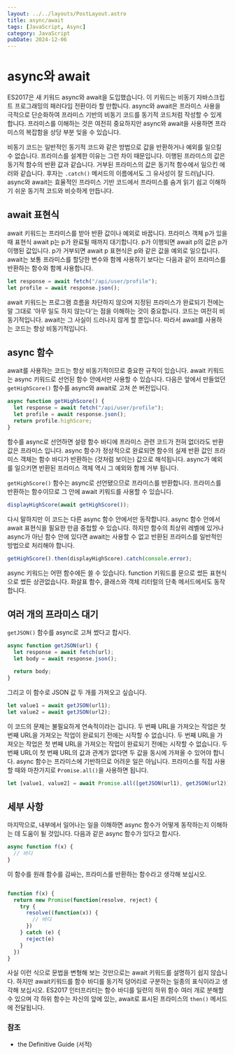 ```yaml
---
layout: ../../layouts/PostLayout.astro
title: async/await
tags: [JavaScript, Async]
category: JavaScript
pubDate: 2024-12-06
---
```


# async와 await

ES2017은 새 키워드 async와 await을 도입했습니다. 이 키워드는 비동기 자바스크립트 프로그래밍의 패러다임 전환이라 할 만합니다. async와 await은 프라미스 사용을 극적으로 단순화하여 프라미스 기반의 비동기 코드를 동기적 코드처럼 작성할 수 있게 합니다. 프라미스를 이해하는 것은 여전히 중요하지만 async와 await을 사용하면 프라미스의 복잡함을 상당 부분 잊을 수 있습니다.

비동기 코드는 일반적인 동기적 코드와 같은 방법으로 값을 반환하거나 예외를 일으킬 수 없습니다. 프라미스를 설계한 이유는 그런 차이 때문입니다. 이행된 프라미스의 값은 동기적 함수의 반환 값과 같습니다. 거부된 프라미스의 값은 동기적 함수에서 일으킨 에러와 같습니다. 후자는 `.catch()` 메서드의 이름에서도 그 유사성이 잘 드러납니다. async와 await는 효율적인 프라미스 기반 코드에서 프라미스를 숨겨 읽기 쉽고 이해하기 쉬운 동기적 코드와 비슷하게 만듭니다.

## await 표현식

await 키워드는 프라미스를 받아 반환 값이나 예외로 바꿉니다. 프라미스 객체 p가 있을 때 표현식 await p는 p가 완료될 때까지 대기합니다. p가 이행되면 await p의 값은 p가 이행된 값입니다. p가 거부되면 await p 표현식은 p와 같은 값을 예외로 일으킵니다. await는 보통 프라미스를 할당한 변수와 함께 사용하기 보다는 다음과 같이 프라미스를 반환하는 함수와 함께 사용합니다.

```javascript
let response = await fetch("/api/user/profile");
let profile = await response.json();
```

await 키워드는 프로그램 흐름을 차단하지 않으며 지정된 프라미스가 완료되기 전에는 말 그대로 '아무 일도 하지 않는다'는 점을 이해하는 것이 중요합니다. 코드는 여전히 비동기적입니다. await는 그 사실이 드러나지 않게 할 뿐입니다. 따라서 await를 사용하는 코드는 항상 비동기적입니다.

## async 함수

await를 사용하는 코드는 항상 비동기적이므로 중요한 규칙이 있습니다. await 키워드는 async 키워드로 선언된 함수 안에서만 사용할 수 있습니다. 다음은 앞에서 만들었던 `getHighScore()` 함수를 async와 await로 고쳐 쓴 버전입니다.

```javascript
async function getHighScore() {
  let response = await fetch("/api/user/profile");
  let profile = await response.json();
  return profile.highScore;
}
```

함수를 async로 선언하면 설령 함수 바디에 프라미스 관련 코드가 전혀 없더라도 반환 값은 프라미스 입니다. async 함수가 정상적으로 완료되면 함수의 실제 반환 값인 프라미스 객체는 함수 바디가 반환하는 (것처럼 보이는) 값으로 해석됩니다. async가 예외를 일으키면 반환된 프라미스 객체 역시 그 예외와 함께 거부 됩니다.

`getHighScore()` 함수는 async로 선언됐으므로 프라미스를 반환합니다. 프라미스를 반환하는 함수이므로 그 안에 await 키워드를 사용할 수 있습니다.

```javascript
displayHighScore(await getHighScore());
```

다시 말하지만 이 코드는 다른 async 함수 안에서만 동작합니다. async 함수 안에서 await 표현식을 필요한 만큼 중첩할 수 있습니다. 하지만 함수의 최상위 레벨에 있거나 async가 아닌 함수 안에 있다면 await는 사용할 수 없고 반환된 프라미스를 일반적인 방법으로 처리해야 합니다.

```javascript
getHighScore().then(displayHighScore).catch(console.error);
```

async 키워드는 어떤 함수에든 쓸 수 있습니다. function 키워드를 문으로 썼든 표현식으로 썼든 상관없습니다. 화살표 함수, 클래스와 객체 리터럴의 단축 메서드에서도 동작합니다.

## 여러 개의 프라미스 대기

`getJSON()` 함수를 async로 고쳐 썼다고 합시다.

```javascript
async function getJSON(url) {
  let response = await fetch(url);
  let body = await response.json();

  return body;
}
```

그리고 이 함수로 JSON 값 두 개를 가져오고 싶습니다.

```javascript
let value1 = await getJSON(url1);
let value2 = await getJSON(url2);
```

이 코드의 문제는 불필요하게 연속적이라는 겁니다. 두 번째 URL을 가져오는 작업은 첫 번째 URL을 가져오는 작업이 완료되기 전에는 시작할 수 없습니다. 두 번째 URL을 가져오는 작업은 첫 번째 URL을 가져오는 작업이 완료되기 전에는 시작할 수 없습니다. 두 번째 URL이 첫 번째 URL의 값과 관계가 없다면 두 값을 동시에 가져올 수 있어야 합니다. async 함수는 프라미스에 기반하므로 어려운 일은 아닙니다. 프라미스를 직접 사용할 때와 마찬가지로 `Promise.all()`을 사용하면 됩니다.

```javascript
let [value1, value2] = await Promise.all([getJSON(url1), getJSON(url2)]);
```

## 세부 사항

마지막으로, 내부에서 일어나는 일을 이해하면 async 함수가 어떻게 동작하는지 이해하는 데 도움이 될 것입니다. 다음과 같은 async 함수가 있다고 합시다.

```javascript
async function f(x) {
  // 바디
}
```

이 함수를 원래 함수를 감싸는, 프라미스를 반환하는 함수라고 생각해 보십시오.

```javascript

function f(x) {
  return new Promise(function(resolve, reject) {
    try {
      resolve((function(x)) {
        // 바디
      })
    } catch (e) {
      reject(e)
    }
  })
}
```

사실 이런 식으로 문법을 변형해 보는 것만으로는 await 키워드를 설명하기 쉽지 않습니다. 하지만 await키워드를 함수 바디를 동기적 덩어리로 구분하는 일종의 표식이라고 생각해 보십시오. ES2017 인터프리터는 함수 바디를 일련의 하위 함수 여러 개로 분해할 수 있으며 각 하위 함수는 자신의 앞에 있는, await로 표시된 프라미스의 `then()` 메서드에 전달됩니다.

### 참조

- the Definitive Guide (서적)

